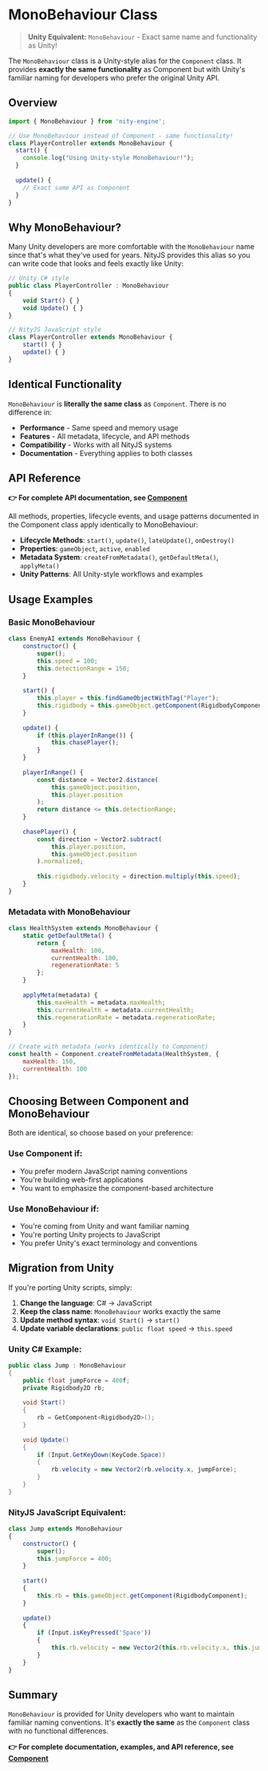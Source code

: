 # MonoBehaviour Class

> **Unity Equivalent:** `MonoBehaviour` - Exact same name and functionality as Unity!

The `MonoBehaviour` class is a Unity-style alias for the `Component` class. It provides **exactly the same functionality** as Component but with Unity's familiar naming for developers who prefer the original Unity API.

## Overview

```javascript
import { MonoBehaviour } from 'nity-engine';

// Use MonoBehaviour instead of Component - same functionality!
class PlayerController extends MonoBehaviour {
  start() {
    console.log("Using Unity-style MonoBehaviour!");
  }
  
  update() {
    // Exact same API as Component
  }
}
```

## Why MonoBehaviour?

Many Unity developers are more comfortable with the `MonoBehaviour` name since that's what they've used for years. NityJS provides this alias so you can write code that looks and feels exactly like Unity:

```javascript
// Unity C# style
public class PlayerController : MonoBehaviour
{
    void Start() { }
    void Update() { }
}

// NityJS JavaScript style  
class PlayerController extends MonoBehaviour {
    start() { }
    update() { }
}
```

## Identical Functionality

`MonoBehaviour` is **literally the same class** as `Component`. There is no difference in:

- **Performance** - Same speed and memory usage
- **Features** - All metadata, lifecycle, and API methods
- **Compatibility** - Works with all NityJS systems
- **Documentation** - Everything applies to both classes

## API Reference

**👉 For complete API documentation, see [Component](Component.md)**

All methods, properties, lifecycle events, and usage patterns documented in the Component class apply identically to MonoBehaviour:

- **Lifecycle Methods**: `start()`, `update()`, `lateUpdate()`, `onDestroy()`
- **Properties**: `gameObject`, `active`, `enabled`
- **Metadata System**: `createFromMetadata()`, `getDefaultMeta()`, `applyMeta()`
- **Unity Patterns**: All Unity-style workflows and examples

## Usage Examples

### Basic MonoBehaviour

```javascript
class EnemyAI extends MonoBehaviour {
    constructor() {
        super();
        this.speed = 100;
        this.detectionRange = 150;
    }
    
    start() {
        this.player = this.findGameObjectWithTag("Player");
        this.rigidbody = this.gameObject.getComponent(RigidbodyComponent);
    }
    
    update() {
        if (this.playerInRange()) {
            this.chasePlayer();
        }
    }
    
    playerInRange() {
        const distance = Vector2.distance(
            this.gameObject.position, 
            this.player.position
        );
        return distance <= this.detectionRange;
    }
    
    chasePlayer() {
        const direction = Vector2.subtract(
            this.player.position, 
            this.gameObject.position
        ).normalized;
        
        this.rigidbody.velocity = direction.multiply(this.speed);
    }
}
```

### Metadata with MonoBehaviour

```javascript
class HealthSystem extends MonoBehaviour {
    static getDefaultMeta() {
        return {
            maxHealth: 100,
            currentHealth: 100,
            regenerationRate: 5
        };
    }
    
    applyMeta(metadata) {
        this.maxHealth = metadata.maxHealth;
        this.currentHealth = metadata.currentHealth;
        this.regenerationRate = metadata.regenerationRate;
    }
}

// Create with metadata (works identically to Component)
const health = Component.createFromMetadata(HealthSystem, {
    maxHealth: 150,
    currentHealth: 100
});
```

## Choosing Between Component and MonoBehaviour

Both are identical, so choose based on your preference:

### Use **Component** if:
- You prefer modern JavaScript naming conventions
- You're building web-first applications
- You want to emphasize the component-based architecture

### Use **MonoBehaviour** if:
- You're coming from Unity and want familiar naming
- You're porting Unity projects to JavaScript
- You prefer Unity's exact terminology and conventions

## Migration from Unity

If you're porting Unity scripts, simply:

1. **Change the language**: C# → JavaScript
2. **Keep the class name**: `MonoBehaviour` works exactly the same
3. **Update method syntax**: `void Start()` → `start()`
4. **Update variable declarations**: `public float speed` → `this.speed`

### Unity C# Example:
```csharp
public class Jump : MonoBehaviour 
{
    public float jumpForce = 400f;
    private Rigidbody2D rb;
    
    void Start() 
    {
        rb = GetComponent<Rigidbody2D>();
    }
    
    void Update() 
    {
        if (Input.GetKeyDown(KeyCode.Space)) 
        {
            rb.velocity = new Vector2(rb.velocity.x, jumpForce);
        }
    }
}
```

### NityJS JavaScript Equivalent:
```javascript
class Jump extends MonoBehaviour 
{
    constructor() {
        super();
        this.jumpForce = 400;
    }
    
    start() 
    {
        this.rb = this.gameObject.getComponent(RigidbodyComponent);
    }
    
    update() 
    {
        if (Input.isKeyPressed('Space')) 
        {
            this.rb.velocity = new Vector2(this.rb.velocity.x, this.jumpForce);
        }
    }
}
```

## Summary

`MonoBehaviour` is provided for Unity developers who want to maintain familiar naming conventions. It's **exactly the same** as the `Component` class with no functional differences.

**👉 For complete documentation, examples, and API reference, see [Component](Component.md)**
